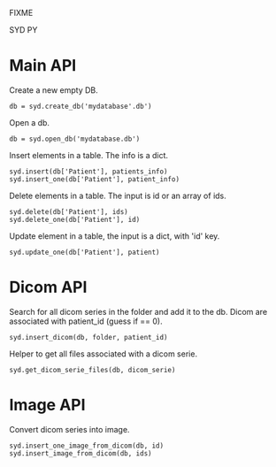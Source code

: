 FIXME 

SYD PY

# Main API

Create a new empty DB.

```
db = syd.create_db('mydatabase'.db')
```

Open a db.

```
db = syd.open_db('mydatabase.db')
```

Insert elements in a table. The info is a dict.

```
syd.insert(db['Patient'], patients_info)
syd.insert_one(db['Patient'], patient_info)
```

Delete elements in a table. The input is id or an array of ids.

```
syd.delete(db['Patient'], ids)
syd.delete_one(db['Patient'], id)
```


Update element in a table, the input is a dict, with 'id' key. 

```
syd.update_one(db['Patient'], patient)
```

# Dicom API

Search for all dicom series in the folder and add it to the db. Dicom are associated with patient_id (guess if == 0). 

```
syd.insert_dicom(db, folder, patient_id)
```

Helper to get all files associated with a dicom serie.

```
syd.get_dicom_serie_files(db, dicom_serie)
```

# Image API

Convert dicom series into image. 

```
syd.insert_one_image_from_dicom(db, id)
syd.insert_image_from_dicom(db, ids)
```


